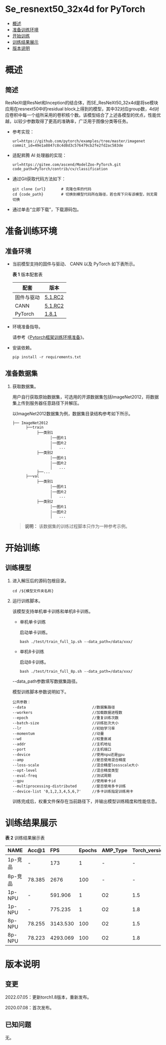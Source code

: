 # Se_resnext50_32x4d for PyTorch

-   [概述](#概述)
-   [准备训练环境](#准备训练环境)
-   [开始训练](#开始训练)
-   [训练结果展示](#训练结果展示)
-   [版本说明](#版本说明)

# 概述

## 简述
ResNeXt是ResNet和Inception的结合体，而SE_ResNeXt50_32x4d是将se模块应用在resnext50中的residual block上得到的模型，其中32对应group数，4d对应卷积中每一个组所采用的卷积核个数。该模型结合了上述各模型的优点，性能优越，以较少参数取得了更高的准确率，广泛用于图像分类等任务。

- 参考实现：

  ```
  url=https://github.com/pytorch/examples/tree/master/imagenet
  commit_id=49e1a8847c8c4d8d3c576479cb2fe2fd2ac583de
  ```

- 适配昇腾 AI 处理器的实现：

  ```
  url=https://gitee.com/ascend/ModelZoo-PyTorch.git
  code_path=PyTorch/contrib/cv/classification
  ```
  
- 通过Git获取代码方法如下：

  ```
  git clone {url}       # 克隆仓库的代码
  cd {code_path}        # 切换到模型代码所在路径，若仓库下只有该模型，则无需切换
  ```
  
- 通过单击“立即下载”，下载源码包。

# 准备训练环境

## 准备环境

- 当前模型支持的固件与驱动、 CANN 以及 PyTorch 如下表所示。

  **表 1**  版本配套表

  | 配套       | 版本                                                         |
  | ---------- | ------------------------------------------------------------ |
  | 固件与驱动 | [5.1.RC2](https://www.hiascend.com/hardware/firmware-drivers?tag=commercial) |
  | CANN       | [5.1.RC2](https://www.hiascend.com/software/cann/commercial?version=5.1.RC2) |
  | PyTorch    | [1.8.1](https://gitee.com/ascend/pytorch/tree/master/) |

- 环境准备指导。

  请参考《[Pytorch框架训练环境准备](https://www.hiascend.com/document/detail/zh/ModelZoo/pytorchframework/ptes)》。
  
- 安装依赖。

  ```
  pip install -r requirements.txt
  ```


## 准备数据集

1. 获取数据集。

   用户自行获取原始数据集，可选用的开源数据集包括ImageNet2012，将数据集上传到服务器任意路径下并解压。

   以ImageNet2012数据集为例，数据集目录结构参考如下所示。

   ```
   ├── ImageNet2012
         ├──train
              ├──类别1
                    │──图片1
                    │──图片2
                    │   ...       
              ├──类别2
                    │──图片1
                    │──图片2
                    │   ...   
              ├──...                     
         ├──val  
              ├──类别1
                    │──图片1
                    │──图片2
                    │   ...       
              ├──类别2
                    │──图片1
                    │──图片2
                    │   ...              
   ```

   > **说明：** 
   >该数据集的训练过程脚本只作为一种参考示例。

# 开始训练

## 训练模型

1. 进入解压后的源码包根目录。

   ```
   cd /${模型文件夹名称} 
   ```

2. 运行训练脚本。

   该模型支持单机单卡训练和单机8卡训练。

   - 单机单卡训练

     启动单卡训练。

     ```
     bash ./test/train_full_1p.sh --data_path=/data/xxx/    
     ```

   - 单机8卡训练

     启动8卡训练。

     ```
     bash ./test/train_full_8p.sh --data_path=/data/xxx/   
     ```

   --data\_path参数填写数据集路径。

   模型训练脚本参数说明如下。

   ```
   公共参数：
   --data                              //数据集路径
   --workers                           //加载数据进程数      
   --epoch                             //重复训练次数
   --batch-size                        //训练批次大小
   --lr                                //初始学习率
   --momentum                          //动量
   --wd                                //权重衰减
   --addr                              //主机地址
   --port                              //主机端口
   --device                            //使用npu还是gpu
   --amp                               //是否使用混合精度
   --loss-scale                        //混合精度lossscale大小
   --opt-level                         //混合精度类型
   --eval-freq                         //测试周期
   --gpu                               //使用单卡id
   --multiprocessing-distributed       //是否使用多卡训练
   --device-list '0,1,2,3,4,5,6,7'     //多卡训练指定训练用卡
   ```
   
   训练完成后，权重文件保存在当前路径下，并输出模型训练精度和性能信息。

# 训练结果展示

**表 2**  训练结果展示表

| NAME    | Acc@1  | FPS     | Epochs | AMP_Type | Torch_version |
| ------- | ------ | :------ | ------ | :------- | :------------ |
| 1p-竞品 | -      | 173     | 1      | -        | -             |
| 8p-竞品 | 78.385 | 2676    | 100    | -        | -             |
| 1p-NPU  | -      | 591.906 | 1      | O2       | 1.5           |
| 1p-NPU  | -      | 775.235 | 1      | O2       | 1.8           |
| 8p-NPU  | 78.255 | 3143.530 | 100    | O2       | 1.5           |
| 8p-NPU  | 78.223 | 4293.069 | 100    | O2       | 1.8           |

# 版本说明

## 变更

2022.07.05：更新torch1.8版本，重新发布。

2020.07.08：首次发布。

## 已知问题

无。
